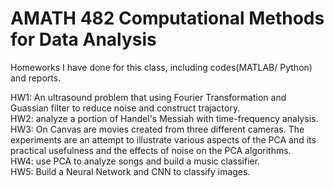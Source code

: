 # AMATH 482 Computational Methods for Data Analysis
Homeworks I have done for this class, including codes(MATLAB/ Python) and reports.  

HW1: An ultrasound problem that using Fourier Transformation and Guassian filter to reduce noise and construct trajactory.  
HW2: analyze a portion of Handel's Messiah with time-frequency analysis.  
HW3: On Canvas are movies created from three different cameras. The experiments are an attempt to illustrate various aspects of the PCA and its practical usefulness and the effects of noise on the PCA algorithms.  
HW4: use PCA to analyze songs and build a music classifier.  
HW5: Build a Neural Network and CNN to classify images.  
